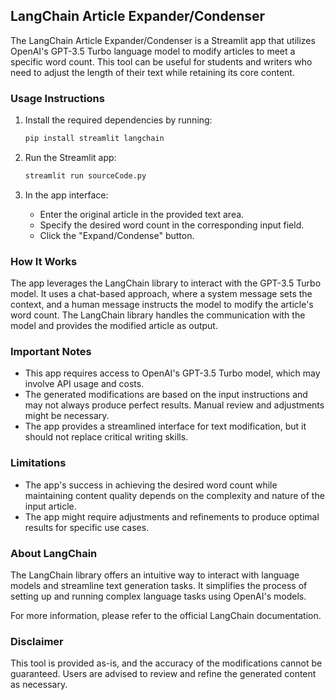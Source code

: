 
## LangChain Article Expander/Condenser

The LangChain Article Expander/Condenser is a Streamlit app that utilizes OpenAI's GPT-3.5 Turbo language model to modify articles to meet a specific word count. This tool can be useful for students and writers who need to adjust the length of their text while retaining its core content.

### Usage Instructions

1. Install the required dependencies by running:

   ```bash
   pip install streamlit langchain
   ```

2. Run the Streamlit app:

   ```bash
   streamlit run sourceCode.py
   ```

3. In the app interface:
   - Enter the original article in the provided text area.
   - Specify the desired word count in the corresponding input field.
   - Click the "Expand/Condense" button.

### How It Works

The app leverages the LangChain library to interact with the GPT-3.5 Turbo model. It uses a chat-based approach, where a system message sets the context, and a human message instructs the model to modify the article's word count. The LangChain library handles the communication with the model and provides the modified article as output.

### Important Notes

- This app requires access to OpenAI's GPT-3.5 Turbo model, which may involve API usage and costs.
- The generated modifications are based on the input instructions and may not always produce perfect results. Manual review and adjustments might be necessary.
- The app provides a streamlined interface for text modification, but it should not replace critical writing skills.

### Limitations

- The app's success in achieving the desired word count while maintaining content quality depends on the complexity and nature of the input article.
- The app might require adjustments and refinements to produce optimal results for specific use cases.

### About LangChain

The LangChain library offers an intuitive way to interact with language models and streamline text generation tasks. It simplifies the process of setting up and running complex language tasks using OpenAI's models.

For more information, please refer to the official LangChain documentation.

### Disclaimer

This tool is provided as-is, and the accuracy of the modifications cannot be guaranteed. Users are advised to review and refine the generated content as necessary.


